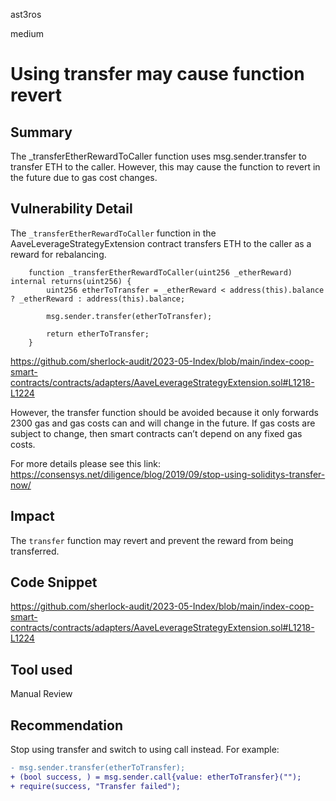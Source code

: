 ast3ros

medium

# Using transfer may cause function revert

## Summary

The _transferEtherRewardToCaller function uses msg.sender.transfer to transfer ETH to the caller. However, this may cause the function to revert in the future due to gas cost changes.

## Vulnerability Detail

The `_transferEtherRewardToCaller` function in the AaveLeverageStrategyExtension contract transfers ETH to the caller as a reward for rebalancing.

        function _transferEtherRewardToCaller(uint256 _etherReward) internal returns(uint256) {
            uint256 etherToTransfer = _etherReward < address(this).balance ? _etherReward : address(this).balance;

            msg.sender.transfer(etherToTransfer); 

            return etherToTransfer;
        }

https://github.com/sherlock-audit/2023-05-Index/blob/main/index-coop-smart-contracts/contracts/adapters/AaveLeverageStrategyExtension.sol#L1218-L1224

However, the transfer function should be avoided because it only forwards 2300 gas and gas costs can and will change in the future. If gas costs are subject to change, then smart contracts can’t depend on any fixed gas costs.

For more details please see this link: https://consensys.net/diligence/blog/2019/09/stop-using-soliditys-transfer-now/

## Impact

The `transfer` function may revert and prevent the reward from being transferred.

## Code Snippet

https://github.com/sherlock-audit/2023-05-Index/blob/main/index-coop-smart-contracts/contracts/adapters/AaveLeverageStrategyExtension.sol#L1218-L1224

## Tool used

Manual Review

## Recommendation

Stop using transfer and switch to using call instead. For example:

```diff
- msg.sender.transfer(etherToTransfer);
+ (bool success, ) = msg.sender.call{value: etherToTransfer}("");
+ require(success, "Transfer failed");
```